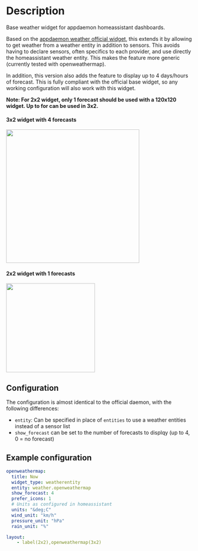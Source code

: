 # Description
Base weather widget for appdaemon homeassistant dashboards.

Based on the [appdaemon weather official widget](https://github.com/AppDaemon/appdaemon/blob/dev/appdaemon/widgets/baseweather/baseweather.js), this extends it by allowing to get weather from a weather entity in addition to sensors.
This avoids having to declare sensors, often specifics to each provider, and use directly the homeassistant weather entity. This makes the feature more generic (currently tested with openweathermap).

In addition, this version also adds the feature to display up to 4 days/hours of forecast.
This is fully compliant with the official base widget, so any working configuration will also work with this widget.

**Note: For 2x2 widget, only 1 forecast should be used with a 120x120 widget. Up to for can be used in 3x2.**

#### 3x2 widget with 4 forecasts
<img src="https://github.com/vche/appdaemon_weatherentity/blob/master/etc/3x2.png" width="360">

#### 2x2 widget with 1 forecasts
<img src="https://github.com/vche/appdaemon_weatherentity/blob/master/etc/2x2.png" width="240">

## Configuration

The configuration is almost identical to the official daemon, with the following differences:
- ```entity```: Can be specified in place of ```entities``` to use a weather entities instead of a sensor list
- ```show_forecast``` can be set to the number of forecasts to displqy (up to 4, 0 = no forecast)

## Example configuration

```yaml
openweathermap:
  title: Now
  widget_type: weatherentity
  entity: weather.openweathermap
  show_forecast: 4
  prefer_icons: 1
  # Units as configured in homeassistant
  units: "&deg;C"
  wind_unit: "km/h"
  pressure_unit: "hPa"
  rain_unit: "%"

layout:
    - label(2x2),openweathermap(3x2)
```
